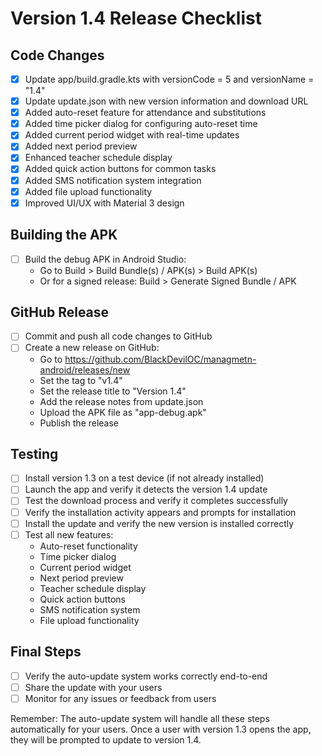 # Version 1.4 Release Checklist

## Code Changes
- [x] Update app/build.gradle.kts with versionCode = 5 and versionName = "1.4"
- [x] Update update.json with new version information and download URL
- [x] Added auto-reset feature for attendance and substitutions
- [x] Added time picker dialog for configuring auto-reset time
- [x] Added current period widget with real-time updates
- [x] Added next period preview
- [x] Enhanced teacher schedule display
- [x] Added quick action buttons for common tasks
- [x] Added SMS notification system integration
- [x] Added file upload functionality
- [x] Improved UI/UX with Material 3 design

## Building the APK
- [ ] Build the debug APK in Android Studio:
  - Go to Build > Build Bundle(s) / APK(s) > Build APK(s)
  - Or for a signed release: Build > Generate Signed Bundle / APK

## GitHub Release
- [ ] Commit and push all code changes to GitHub
- [ ] Create a new release on GitHub:
  - Go to https://github.com/BlackDevilOC/managmetn-android/releases/new
  - Set the tag to "v1.4"
  - Set the release title to "Version 1.4"
  - Add the release notes from update.json
  - Upload the APK file as "app-debug.apk"
  - Publish the release

## Testing
- [ ] Install version 1.3 on a test device (if not already installed)
- [ ] Launch the app and verify it detects the version 1.4 update
- [ ] Test the download process and verify it completes successfully
- [ ] Verify the installation activity appears and prompts for installation
- [ ] Install the update and verify the new version is installed correctly
- [ ] Test all new features:
  - Auto-reset functionality
  - Time picker dialog
  - Current period widget
  - Next period preview
  - Teacher schedule display
  - Quick action buttons
  - SMS notification system
  - File upload functionality

## Final Steps
- [ ] Verify the auto-update system works correctly end-to-end
- [ ] Share the update with your users
- [ ] Monitor for any issues or feedback from users

Remember: The auto-update system will handle all these steps automatically for your users. Once a user with version 1.3 opens the app, they will be prompted to update to version 1.4. 